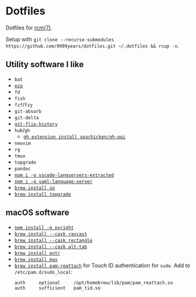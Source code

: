 # Dotfiles

Dotfiles for [rcm(7)](https://github.com/thoughtbot/rcm).

Setup with `git clone --recurse-submodules https://github.com/9999years/dotfiles.git ~/.dotfiles && rcup -v`.

## Utility software I like

- `bat`
- [`eza`](https://github.com/eza-community/eza)
- `fd`
- `fish`
- `fzf`/`fzy`
- `git-absorb`
- `git-delta`
- [`git-flip-history`](https://blog.aloni.org/posts/gitology-1-git-flip-history/)
- `hub`/`gh`
    - [`gh extension install seachicken/gh-poi`](https://github.com/seachicken/gh-poi)
- `neovim`
- `rg`
- `tmux`
- `topgrade`
- `pandoc`
- [`npm i -g vscode-langservers-extracted`](https://github.com/hrsh7th/vscode-langservers-extracted)
- [`npm i -g yaml-language-server`](https://github.com/redhat-developer/yaml-language-server)
- [`brew install so`](https://github.com/samtay/so)
- [`brew install topgrade`](https://github.com/r-darwish/topgrade)

## macOS software

- [`npm install -g pyright`](https://github.com/microsoft/pyright)
- [`brew install --cask raycast`](https://www.raycast.com/)
- [`brew install --cask rectangle`](https://rectangleapp.com/)
- [`brew install --cask alt-tab`](https://alt-tab-macos.netlify.app/)
- [`brew install entr`](https://github.com/eradman/entr)
- [`brew install mas`](https://github.com/mas-cli/mas)
- [`brew install pam-reattach`](https://github.com/fabianishere/pam_reattach)
  for Touch ID authentication for `sudo`. Add to `/etc/pam.d/sudo_local`:
  ```
  auth     optional     /opt/homebrew/lib/pam/pam_reattach.so
  auth     sufficient   pam_tid.so
  ```
